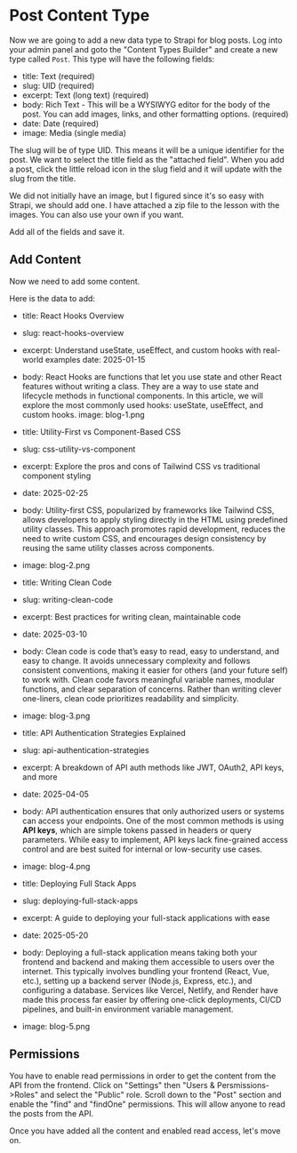 # Post Content Type

Now we are going to add a new data type to Strapi for blog posts. Log into your admin panel and goto the "Content Types Builder" and create a new type called `Post`. This type will have the following fields:

- title: Text (required)
- slug: UID (required)
- excerpt: Text (long text) (required)
- body: Rich Text - This will be a WYSIWYG editor for the body of the post. You can add images, links, and other formatting options. (required)
- date: Date (required)
- image: Media (single media)

The slug will be of type UID. This means it will be a unique identifier for the post. We want to select the title field as the "attached field". When you add a post, click the little reload icon in the slug field and it will update with the slug from the title.

We did not initially have an image, but I figured since it's so easy with Strapi, we should add one. I have attached a zip file to the lesson with the images. You can also use your own if you want.

Add all of the fields and save it.

## Add Content

Now we need to add some content.

Here is the data to add:

- title: React Hooks Overview
- slug: react-hooks-overview
- excerpt: Understand useState, useEffect, and custom hooks with real-world examples
  date: 2025-01-15
- body: React Hooks are functions that let you use state and other React features without writing a class. They are a way to use state and lifecycle methods in functional components. In this article, we will explore the most commonly used hooks: useState, useEffect, and custom hooks.
  image: blog-1.png

- title: Utility-First vs Component-Based CSS
- slug: css-utility-vs-component
- excerpt: Explore the pros and cons of Tailwind CSS vs traditional component styling
- date: 2025-02-25
- body: Utility-first CSS, popularized by frameworks like Tailwind CSS, allows developers to apply styling directly in the HTML using predefined utility classes. This approach promotes rapid development, reduces the need to write custom CSS, and encourages design consistency by reusing the same utility classes across components.
- image: blog-2.png

- title: Writing Clean Code
- slug: writing-clean-code
- excerpt: Best practices for writing clean, maintainable code
- date: 2025-03-10
- body: Clean code is code that’s easy to read, easy to understand, and easy to change. It avoids unnecessary complexity and follows consistent conventions, making it easier for others (and your future self) to work with. Clean code favors meaningful variable names, modular functions, and clear separation of concerns. Rather than writing clever one-liners, clean code prioritizes readability and simplicity.
- image: blog-3.png

- title: API Authentication Strategies Explained
- slug: api-authentication-strategies
- excerpt: A breakdown of API auth methods like JWT, OAuth2, API keys, and more
- date: 2025-04-05
- body: API authentication ensures that only authorized users or systems can access your endpoints. One of the most common methods is using **API keys**, which are simple tokens passed in headers or query parameters. While easy to implement, API keys lack fine-grained access control and are best suited for internal or low-security use cases.
- image: blog-4.png

- title: Deploying Full Stack Apps
- slug: deploying-full-stack-apps
- excerpt: A guide to deploying your full-stack applications with ease
- date: 2025-05-20
- body: Deploying a full-stack application means taking both your frontend and backend and making them accessible to users over the internet. This typically involves bundling your frontend (React, Vue, etc.), setting up a backend server (Node.js, Express, etc.), and configuring a database. Services like Vercel, Netlify, and Render have made this process far easier by offering one-click deployments, CI/CD pipelines, and built-in environment variable management.
- image: blog-5.png

## Permissions

You have to enable read permissions in order to get the content from the API from the frontend. Click on "Settings" then "Users & Persmissions->Roles" and select the "Public" role. Scroll down to the "Post" section and enable the "find" and "findOne" permissions. This will allow anyone to read the posts from the API.

Once you have added all the content and enabled read access, let's move on.
